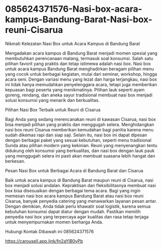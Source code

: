 # 085624371576-Nasi-box-acara-kampus-Bandung-Barat-Nasi-box-reuni-Cisarua
Nikmati Kelezatan Nasi Box untuk Acara Kampus di Bandung Barat

Mengadakan acara kampus di Bandung Barat menjadi momen spesial yang membutuhkan perencanaan matang, termasuk soal konsumsi. Salah satu pilihan favorit yang praktis dan tetap istimewa adalah nasi box. Nasi box untuk acara kampus Bandung Barat menghadirkan beragam pilihan menu yang cocok untuk berbagai kegiatan, mulai dari seminar, workshop, hingga acara seni. Dengan variasi menu yang lezat dan harga terjangkau, nasi box ini tidak hanya memudahkan penyelenggara acara, tetapi juga memberikan kepuasan bagi peserta yang menikmatinya. Pilihan lauk seperti ayam goreng, rendang, dan aneka sayur tradisional membuat nasi box menjadi solusi konsumsi yang menarik dan berkualitas.

Pilihan Nasi Box Terbaik untuk Reuni di Cisarua

Bagi Anda yang sedang merencanakan reuni di kawasan Cisarua, nasi box bisa menjadi pilihan yang praktis dan menggugah selera. Menghidangkan nasi box reuni Cisarua memberikan kemudahan bagi panitia karena menu sudah dikemas rapi dan siap saji. Selain itu, nasi box ini dapat dipesan dengan berbagai paket yang sesuai kebutuhan, seperti menu tradisional Sunda atau pilihan modern yang kekinian. Reuni yang menyenangkan tentu didukung oleh konsumsi yang berkualitas, dan nasi box dengan lauk pauk yang menggugah selera ini pasti akan membuat suasana lebih hangat dan berkesan.

Pesan Nasi Box untuk Berbagai Acara di Bandung Barat dan Cisarua

Baik untuk acara kampus di Bandung Barat maupun reuni di Cisarua, nasi box menjadi solusi andalan. Kepraktisan dan fleksibilitasnya membuat nasi box bisa disesuaikan dengan berbagai tema acara. Bagi yang ingin memesan nasi box acara kampus Bandung Barat atau nasi box reuni Cisarua, banyak penyedia catering yang menawarkan layanan pesan antar. Dengan demikian, Anda tidak perlu khawatir soal logistik, karena semua kebutuhan konsumsi dapat diatur dengan mudah. Pastikan memilih penyedia nasi box yang terpercaya agar kualitas dan rasa tetap terjaga untuk menyempurnakan momen berharga Anda.


Hubungi Kontak Dibawah ini 
085624371576

https://carousell.app.link/fn2aYlB0yPb
